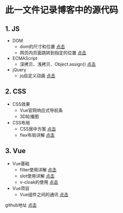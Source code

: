 # 此一文件记录博客中的源代码
## 1. JS
+ DOM
    + dom的尺寸和位置 [点击](https://blog.csdn.net/youhebuke225/article/details/106332847)
	+ 网页内页面跳转到指定的位置 [点击](https://blog.csdn.net/youhebuke225/article/details/106327550)
+ ECMAScript
	+ 深拷贝、浅拷贝、Object.assign() [点击](https://blog.csdn.net/youhebuke225/article/details/106373066)
+ jQuery
    + jq自定义动画 [点击](https://blog.csdn.net/youhebuke225/article/details/106329205)

## 2. CSS
+ CSS效果
	+ Vue官网响应式导航条
	+ 3D轮播图
+ CSS布局
	+ CSS居中方案 [点击](https://blog.csdn.net/youhebuke225/article/details/106329205)
	+ flex布局详解 [点击](https://blog.csdn.net/youhebuke225/article/details/106414855)

## 3. Vue
+ Vue基础
	+ filter使用详解 [点击](https://blog.csdn.net/youhebuke225/article/details/106397558)
	+ slot使用详解 [点击](https://blog.csdn.net/youhebuke225/article/details/106387830)
	+ v-cloak的使用 [点击](https://blog.csdn.net/youhebuke225/article/details/106467813)
+ Vue项目
	+ Vue组件之间的通讯 [点击](https://blog.csdn.net/youhebuke225/article/details/106308417)


github地址 [点击](https://github.com/whynot-todo/Blog)
